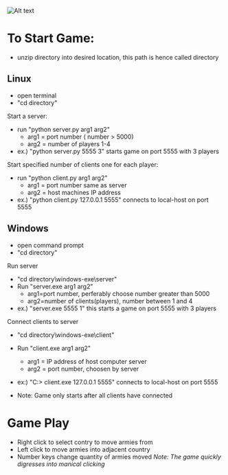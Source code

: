 ![Alt text](Real-Time-Risk/raw/master/screenshot.jpg)

# To Start Game:

- unzip directory into desired location, this path is hence called directory

## Linux

- open terminal
- "cd directory"

Start a server:
 
- run "python server.py arg1 arg2"
  - arg1 = port number ( number > 5000)
  - arg2 = number of players 1-4
- ex.) "python server.py 5555 3" starts game on port 5555 with 3 players

Start specified number of clients one for each player:
 
- run "python client.py arg1 arg2"
  - arg1 = port number same as server
  - arg2 = host machines IP address
- ex.) "python client.py 127.0.0.1 5555" connects to local-host on port 5555

## Windows

- open command prompt
- "cd directory"

Run server

- "cd directory\windows-exe\server"
- Run "server.exe arg1 arg2"
  - arg1=port number, perferably choose number greater than 5000
  - arg2=number of clients(players), number between 1 and 4
- ex.) "server.exe 5555 1" this starts a game on port 5555 with 3 players

Connect clients to server

- "cd directory\windows-exe\client"
- Run "client.exe arg1 arg2"
  - arg1 = IP address of  host computer server
  - arg2 = port number, choosen by server
- ex:) "C:> client.exe 127.0.0.1 5555" connects to local-host on port 5555


- Note: Game only starts after all clients have connected


# Game Play
- Right click to select contry to move armies from
- Left click to move armies into adjacent country
- Number keys change quantity of armies moved
*Note: The game quickly digresses into manical clicking*

